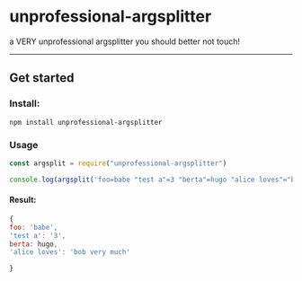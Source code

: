 # unprofessional-argsplitter
a VERY unprofessional argsplitter you should better not touch!

---
## Get started

### Install:
```
npm install unprofessional-argsplitter
```

### Usage
```js
const argsplit = require("unprofessional-argsplitter")

console.log(argsplit('foo=babe "test a"=3 "berta"=hugo "alice loves"="bob very much"'))
```
#### Result:
```js
{
foo: 'babe',
'test a': '3',
berta: hugo,
'alice loves': 'bob very much'

}
```
